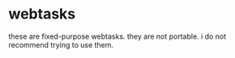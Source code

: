 # webtasks

these are fixed-purpose webtasks. they are not portable. i do not recommend trying to use them.
